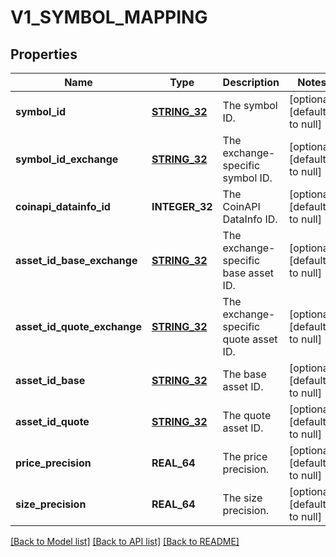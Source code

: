 # V1_SYMBOL_MAPPING

## Properties
Name | Type | Description | Notes
------------ | ------------- | ------------- | -------------
**symbol_id** | [**STRING_32**](STRING_32.md) | The symbol ID. | [optional] [default to null]
**symbol_id_exchange** | [**STRING_32**](STRING_32.md) | The exchange-specific symbol ID. | [optional] [default to null]
**coinapi_datainfo_id** | **INTEGER_32** | The CoinAPI DataInfo ID. | [optional] [default to null]
**asset_id_base_exchange** | [**STRING_32**](STRING_32.md) | The exchange-specific base asset ID. | [optional] [default to null]
**asset_id_quote_exchange** | [**STRING_32**](STRING_32.md) | The exchange-specific quote asset ID. | [optional] [default to null]
**asset_id_base** | [**STRING_32**](STRING_32.md) | The base asset ID. | [optional] [default to null]
**asset_id_quote** | [**STRING_32**](STRING_32.md) | The quote asset ID. | [optional] [default to null]
**price_precision** | **REAL_64** | The price precision. | [optional] [default to null]
**size_precision** | **REAL_64** | The size precision. | [optional] [default to null]

[[Back to Model list]](../README.md#documentation-for-models) [[Back to API list]](../README.md#documentation-for-api-endpoints) [[Back to README]](../README.md)


